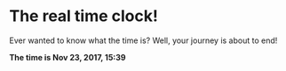 # The real time clock!

Ever wanted to know what the time is? Well, your journey is about to end!

**The time is Nov 23, 2017, 15:39**